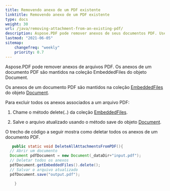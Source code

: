 ```yaml
---
title: Removendo anexo de um PDF existente
linktitle: Removendo anexo de um PDF existente
type: docs
weight: 30
url: /java/removing-attachment-from-an-existing-pdf/
description: Aspose.PDF pode remover anexos de seus documentos PDF. Use a API de PDF para Java para remover anexos em arquivos PDF com a biblioteca Aspose.PDF.
lastmod: "2021-06-05"
sitemap:
    changefreq: "weekly"
    priority: 0.7
---
```


Aspose.PDF pode remover anexos de arquivos PDF. Os anexos de um documento PDF são mantidos na coleção EmbeddedFiles do objeto Document.

Os anexos de um documento PDF são mantidos na coleção [EmbeddedFiles](https://reference.aspose.com/pdf/java/com.aspose.pdf/EmbeddedFileCollection) do objeto [Document](https://reference.aspose.com/pdf/java/com.aspose.pdf/Document).

Para excluir todos os anexos associados a um arquivo PDF:

1. Chame o método delete(..) da coleção [EmbeddedFiles](https://reference.aspose.com/pdf/java/com.aspose.pdf/EmbeddedFileCollection).

1. Salve o arquivo atualizado usando o método save do objeto [Document](https://reference.aspose.com/pdf/java/com.aspose.pdf/Document).

O trecho de código a seguir mostra como deletar todos os anexos de um documento PDF.

```java
   public static void DeleteAllAttachmentsFromPDF(){
  // Abrir um documento
  Document pdfDocument = new Document(_dataDir+"input.pdf");
  // Deletar todos os anexos
  pdfDocument.getEmbeddedFiles().delete();
  // Salvar o arquivo atualizado
  pdfDocument.save("output.pdf");

    }
```